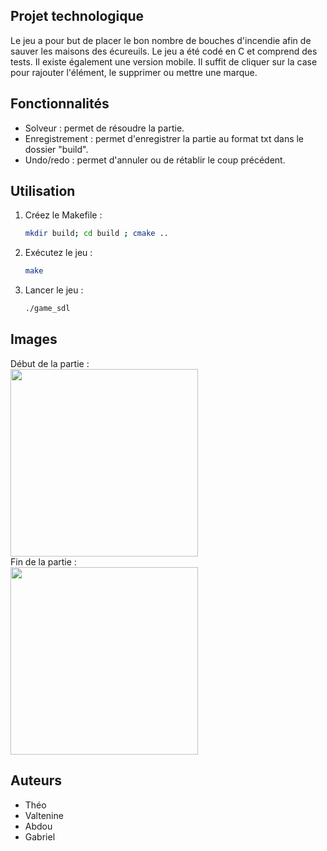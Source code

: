 ## Projet technologique

Le jeu a pour but de placer le bon nombre de bouches d'incendie afin de sauver les maisons des écureuils. Le jeu a été codé en C et comprend des tests. Il existe également une version mobile. Il suffit de cliquer sur la case pour rajouter  l'élément, le supprimer ou mettre une marque. 

## Fonctionnalités

- Solveur : permet de résoudre la partie.
- Enregistrement : permet d'enregistrer la partie au format txt dans le dossier "build".
- Undo/redo : permet d'annuler ou de rétablir le coup précédent.

## Utilisation

1. Créez le Makefile :
   ```bash
   mkdir build; cd build ; cmake ..
   ```
2. Exécutez le jeu :
   ```bash
   make 
   ```
3. Lancer le jeu :
    ```bash
    ./game_sdl
    ```

## Images 

Début de la partie :
<br>
<img src="readme/game_start.png" width="300px">
<br>
Fin de la partie :
<br>
<img src="readme/game_end.png" width="300px"> 


## Auteurs

- Théo
- Valtenine
- Abdou 
- Gabriel